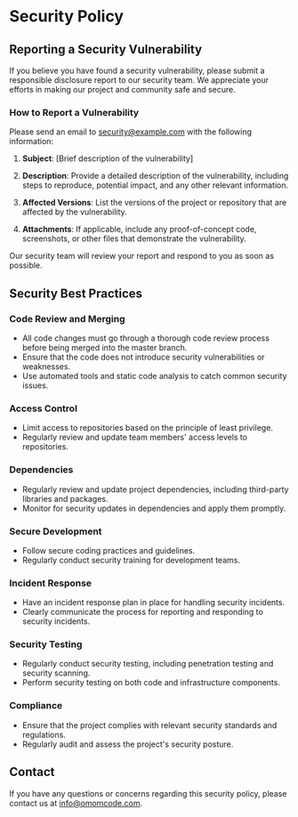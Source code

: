 # Security Policy

## Reporting a Security Vulnerability

If you believe you have found a security vulnerability, please submit a responsible disclosure report to our security team. We appreciate your efforts in making our project and community safe and secure.

### How to Report a Vulnerability

Please send an email to [security@example.com](mailto:info@omomcode.com) with the following information:

1. **Subject**: [Brief description of the vulnerability]

2. **Description**: Provide a detailed description of the vulnerability, including steps to reproduce, potential impact, and any other relevant information.

3. **Affected Versions**: List the versions of the project or repository that are affected by the vulnerability.

4. **Attachments**: If applicable, include any proof-of-concept code, screenshots, or other files that demonstrate the vulnerability.

Our security team will review your report and respond to you as soon as possible.

## Security Best Practices

### Code Review and Merging

- All code changes must go through a thorough code review process before being merged into the master branch.
- Ensure that the code does not introduce security vulnerabilities or weaknesses.
- Use automated tools and static code analysis to catch common security issues.

### Access Control

- Limit access to repositories based on the principle of least privilege.
- Regularly review and update team members' access levels to repositories.

### Dependencies

- Regularly review and update project dependencies, including third-party libraries and packages.
- Monitor for security updates in dependencies and apply them promptly.

### Secure Development

- Follow secure coding practices and guidelines.
- Regularly conduct security training for development teams.

### Incident Response

- Have an incident response plan in place for handling security incidents.
- Clearly communicate the process for reporting and responding to security incidents.

### Security Testing

- Regularly conduct security testing, including penetration testing and security scanning.
- Perform security testing on both code and infrastructure components.

### Compliance

- Ensure that the project complies with relevant security standards and regulations.
- Regularly audit and assess the project's security posture.

## Contact

If you have any questions or concerns regarding this security policy, please contact us at [info@omomcode.com](mailto:info@omomcode.com).
